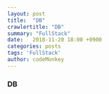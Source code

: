 ```yaml
---
layout: post
title:  "DB"
crawlertitle: "DB"
summary: "FullStack"
date:   2018-11-20 18:00 +0900
categories: posts
tags: 'FullStack'
author: codeMonkey
---
```


### DB



